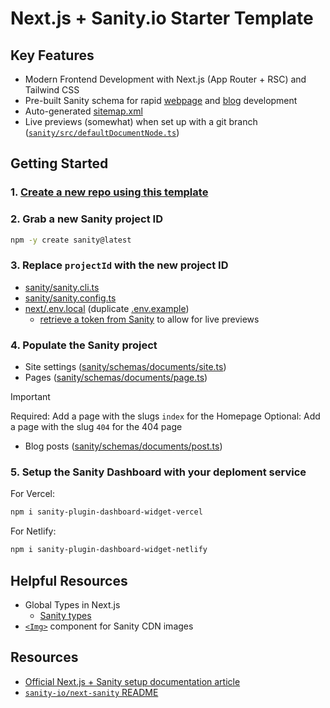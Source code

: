 # Next.js + Sanity.io Starter Template

## Key Features

- Modern Frontend Development with Next.js (App Router + RSC) and Tailwind CSS
- Pre-built Sanity schema for rapid [webpage](sanity/src/defaultDocumentNode.ts) and [blog](sanity/src/defaultDocumentNode.ts) development
- Auto-generated [sitemap.xml](sanity/src/defaultDocumentNode.ts)
- Live previews (somewhat) when set up with a git branch ([`sanity/src/defaultDocumentNode.ts`](sanity/src/defaultDocumentNode.ts))

## Getting Started

### 1. [Create a new repo using this template](https://github.com/new?template_name=next-sanity-template&template_owner=nuotsu)

### 2. Grab a new Sanity project ID

```sh
npm -y create sanity@latest
```

### 3. Replace `projectId` with the new project ID

- [sanity/sanity.cli.ts](sanity/sanity.cli.ts)
- [sanity/sanity.config.ts](sanity/sanity.config.ts)
- [next/.env.local](next/.env.local) (duplicate [.env.example](next/.env.example))
  - [retrieve a token from Sanity](https://sanity.io/manage) to allow for live previews

### 4. Populate the Sanity project

- Site settings ([sanity/schemas/documents/site.ts](sanity/schemas/documents/site.ts))
- Pages ([sanity/schemas/documents/page.ts](sanity/schemas/documents/page.ts))

> [!IMPORTANT]
> Required: Add a page with the slugs `index` for the Homepage
> Optional: Add a page with the slug `404` for the 404 page

- Blog posts ([sanity/schemas/documents/post.ts](sanity/schemas/documents/post.ts))

### 5. Setup the Sanity Dashboard with your deploment service

For Vercel:

```sh
npm i sanity-plugin-dashboard-widget-vercel
```

For Netlify:

```sh
npm i sanity-plugin-dashboard-widget-netlify
```

## Helpful Resources

- Global Types in Next.js
  - [Sanity types](next/src/types/Sanity.d.ts)
- [`<Img>`](next/src/ui/Img.tsx) component for Sanity CDN images

## Resources

- [Official Next.js + Sanity setup documentation article](https://www.sanity.io/plugins/next-sanity)
- [`sanity-io/next-sanity` README](https://github.com/sanity-io/next-sanity#readme)
